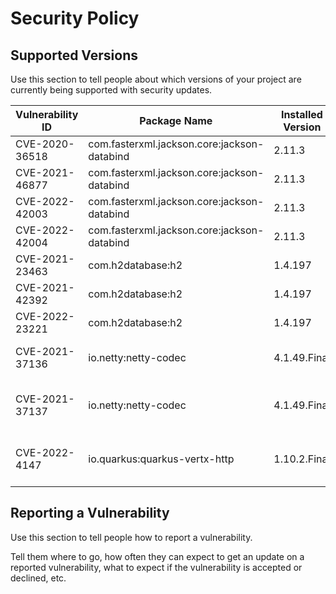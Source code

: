 # Security Policy

## Supported Versions

Use this section to tell people about which versions of your project are
currently being supported with security updates.

| Vulnerability ID | Package Name                                | Installed Version | Fixed Version              | Title                                                                                                  | Severity |
|------------------|---------------------------------------------|-------------------|----------------------------|--------------------------------------------------------------------------------------------------------|----------|
| CVE-2020-36518   | com.fasterxml.jackson.core:jackson-databind | 2.11.3            | 2.12.6.1, 2.13.2.1         | denial of service via a large depth of nested objects                                                  | HIGH     |
| CVE-2021-46877   | com.fasterxml.jackson.core:jackson-databind | 2.11.3            | 2.12.6, 2.13.1             | Possible DoS if using JDK serialization to serialize JsonNode                                          | HIGH     |
| CVE-2022-42003   | com.fasterxml.jackson.core:jackson-databind | 2.11.3            | 2.12.7.1, 2.13.4.1         | deep wrapper array nesting wrt UNWRAP_SINGLE_VALUE_ARRAYS                                              | HIGH     |
| CVE-2022-42004   | com.fasterxml.jackson.core:jackson-databind | 2.11.3            | 2.12.7.1, 2.13.4           | use of deeply nested arrays                                                                            | HIGH     |
| CVE-2021-23463   | com.h2database:h2                           | 1.4.197           | 2.0.202                    | h2database: XXE injection vulnerability                                                                | CRITICAL |
| CVE-2021-42392   | com.h2database:h2                           | 1.4.197           | 2.0.206                    | h2: Remote Code Execution in Console                                                                   | CRITICAL |
| CVE-2022-23221   | com.h2database:h2                           | 1.4.197           | 2.1.210                    | h2: Loading of custom classes from remote servers through JNDI                                         | CRITICAL |
| CVE-2021-37136   | io.netty:netty-codec                        | 4.1.49.Final      | 4.1.68                     | Bzip2Decoder doesn't allow setting size restrictions for decompressed data                             | HIGH     |
| CVE-2021-37137   | io.netty:netty-codec                        | 4.1.49.Final      | 4.1.68                     | SnappyFrameDecoder doesn't restrict chunk length and may buffer skippable chunks in an unnecessary way | HIGH     |
| CVE-2022-4147    | io.quarkus:quarkus-vertx-http               | 1.10.2.Final      | 2.13.5.Final, 2.14.2.Final | quarkus-vertx-http: Security misconfiguration of CORS : OWASP A05_2021 level in Quarkus                | HIGH     |

## Reporting a Vulnerability

Use this section to tell people how to report a vulnerability.

Tell them where to go, how often they can expect to get an update on a
reported vulnerability, what to expect if the vulnerability is accepted or
declined, etc.
